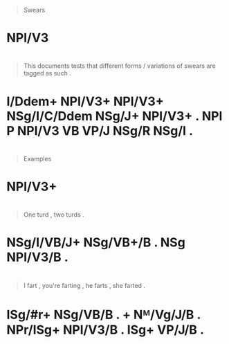 > Swears
# NPl/V3
>
#
> This    documents tests   that         different forms   / variations of swears are tagged as    such  .
# I/Ddem+ NPl/V3+   NPl/V3+ NSg/I/C/Ddem NSg/J+    NPl/V3+ . NPl        P  NPl/V3 VB  VP/J   NSg/R NSg/I .
>
#
> Examples
# NPl/V3+
>
#
> One         turd      , two turds    .
# NSg/I/VB/J+ NSg/VB+/B . NSg NPl/V3/B .
>
#
> I       fart     , you're farting   , he       farts    , she  farted .
# ISg/#r+ NSg/VB/B . +      Nᴹ/Vg/J/B . NPr/ISg+ NPl/V3/B . ISg+ VP/J/B .
